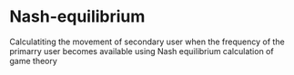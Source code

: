 # Nash-equilibrium
Calculatiting the movement of secondary user when the frequency of the primarry user becomes available using Nash equilibrium calculation of game theory
